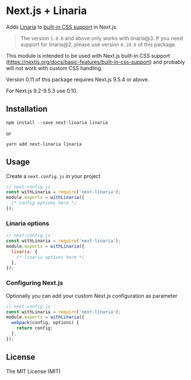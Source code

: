 # Next.js + Linaria

Adds [Linaria](https://github.com/callstack/linaria) to [built-in CSS support](https://nextjs.org/docs/basic-features/built-in-css-support) in Next.js.

> The version `1.0.0` and above only works with linaria@3. If you need support for linaria@2, please use version `0.10.0` of this package.

This module is intended to be used with Next.js built-in CSS support (https://nextjs.org/docs/basic-features/built-in-css-support) and probably will not work with custom CSS handling.

Version 0.11 of this package requires Next.js 9.5.4 or above.

For Next.js 9.2-9.5.3 use 0.10.

## Installation

```
npm install --save next-linaria linaria
```

or

```
yarn add next-linaria linaria
```

## Usage

Create a `next.config.js` in your project

```js
// next.config.js
const withLinaria = require('next-linaria');
module.exports = withLinaria({
  /* config options here */
});
```

### Linaria options

```js
// next.config.js
const withLinaria = require('next-linaria');
module.exports = withLinaria({
  linaria: {
    /* linaria options here */
  },
});
```

### Configuring Next.js

Optionally you can add your custom Next.js configuration as parameter

```js
// next.config.js
const withLinaria = require('next-linaria');
module.exports = withLinaria({
  webpack(config, options) {
    return config;
  },
});
```

## License

The MIT License (MIT)
